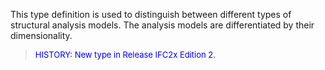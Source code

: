 ﻿This type definition is used to distinguish between different types of structural analysis models. The analysis models are differentiated by their dimensionality.

> <font color="#0000FF" size="-1">HISTORY: New type in Release IFC2x
		  Edition 2. </font>
>
